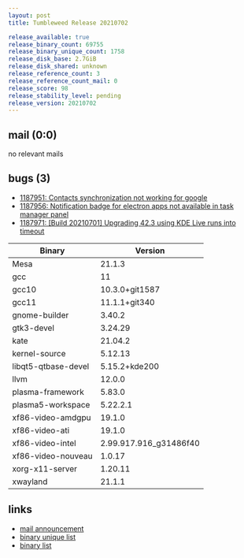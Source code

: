 ```yaml
---
layout: post
title: Tumbleweed Release 20210702

release_available: true
release_binary_count: 69755
release_binary_unique_count: 1758
release_disk_base: 2.7GiB
release_disk_shared: unknown
release_reference_count: 3
release_reference_count_mail: 0
release_score: 98
release_stability_level: pending
release_version: 20210702
---
```


## mail (0:0)

no relevant mails

## bugs (3)

<!--more-->

- [1187951: Contacts synchronization not working for google](https://bugzilla.opensuse.org/show_bug.cgi?id=1187951)
- [1187956: Notification badge for electron apps not available in task manager panel](https://bugzilla.opensuse.org/show_bug.cgi?id=1187956)
- [1187971: \[Build 20210701\] Upgrading 42.3 using KDE Live runs into timeout](https://bugzilla.opensuse.org/show_bug.cgi?id=1187971)

Binary | Version
--- | ---
Mesa | 21.1.3
gcc | 11
gcc10 | 10.3.0+git1587
gcc11 | 11.1.1+git340
gnome-builder | 3.40.2
gtk3-devel | 3.24.29
kate | 21.04.2
kernel-source | 5.12.13
libqt5-qtbase-devel | 5.15.2+kde200
llvm | 12.0.0
plasma-framework | 5.83.0
plasma5-workspace | 5.22.2.1
xf86-video-amdgpu | 19.1.0
xf86-video-ati | 19.1.0
xf86-video-intel | 2.99.917.916_g31486f40
xf86-video-nouveau | 1.0.17
xorg-x11-server | 1.20.11
xwayland | 21.1.1

## links

- [mail announcement](https://lists.opensuse.org/archives/list/factory@lists.opensuse.org/thread/O2C3ONUNNZFPUAYP4DUL7TGBIA72UP7W)
- [binary unique list](http://download.opensuse.org/history/20210702/rpm.unique.list)
- [binary list](http://download.opensuse.org/history/20210702/rpm.list)
